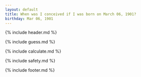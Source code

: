 ```yaml
---
layout: default
title: When was I conceived if I was born on March 06, 1901?
birthday: Mar 06, 1901
---
```


{% include header.md %}

{% include guess.md %}

{% include calculate.md %}

{% include safety.md %}

{% include footer.md %}



